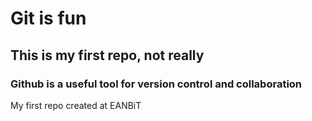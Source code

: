 # Git is fun

## This is my first repo, not really

### Github is a useful tool for version control and collaboration

My first repo created at EANBiT
